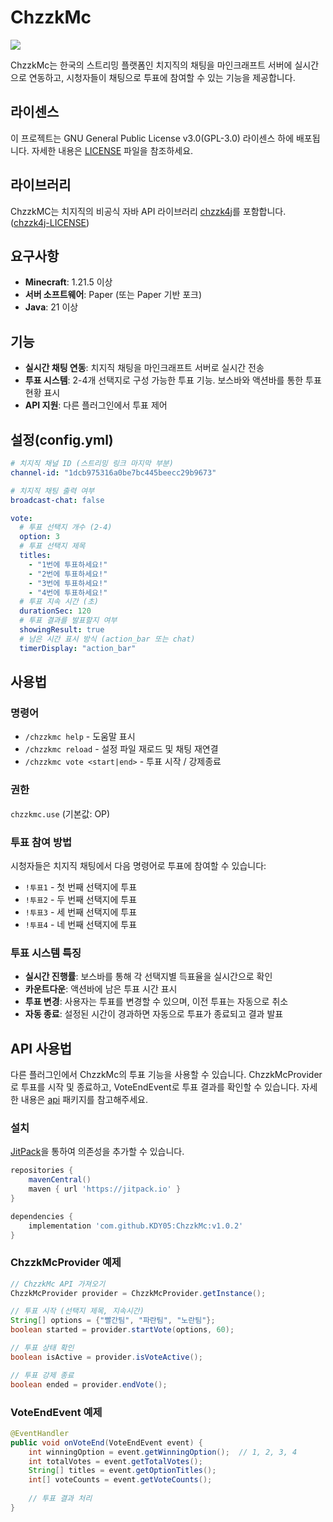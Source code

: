 # ChzzkMc
[![](https://jitpack.io/v/KDY05/ChzzkMc.svg)](https://jitpack.io/#KDY05/ChzzkMc)

ChzzkMc는 한국의 스트리밍 플랫폼인 치지직의 채팅을 마인크래프트 서버에 실시간으로 연동하고, 시청자들이 채팅으로 투표에 참여할 수 있는 기능을 제공합니다.

## 라이센스

이 프로젝트는 GNU General Public License v3.0(GPL-3.0) 라이센스 하에 배포됩니다.
자세한 내용은 [LICENSE](./LICENSE) 파일을 참조하세요.

## 라이브러리

ChzzkMC는 치지직의 비공식 자바 API 라이브러리 [chzzk4j](https://github.com/R2turnTrue/chzzk4j)를 포함합니다. ([chzzk4j-LICENSE](./chzzk4j-LICENSE.txt))

## 요구사항

- **Minecraft**: 1.21.5 이상
- **서버 소프트웨어**: Paper (또는 Paper 기반 포크)
- **Java**: 21 이상

## 기능

- **실시간 채팅 연동**: 치지직 채팅을 마인크래프트 서버로 실시간 전송
- **투표 시스템**: 2-4개 선택지로 구성 가능한 투표 기능. 보스바와 액션바를 통한 투표 현황 표시
- **API 지원**: 다른 플러그인에서 투표 제어

## 설정(config.yml)

```yaml
# 치지직 채널 ID (스트리밍 링크 마지막 부분)
channel-id: "1dcb975316a0be7bc445beecc29b9673"

# 치지직 채팅 출력 여부
broadcast-chat: false

vote:
  # 투표 선택지 개수 (2-4)
  option: 3
  # 투표 선택지 제목
  titles:
    - "1번에 투표하세요!"
    - "2번에 투표하세요!"
    - "3번에 투표하세요!"
    - "4번에 투표하세요!"
  # 투표 지속 시간 (초)
  durationSec: 120
  # 투표 결과를 발표할지 여부
  showingResult: true
  # 남은 시간 표시 방식 (action_bar 또는 chat)
  timerDisplay: "action_bar"
```

## 사용법

### 명령어
- `/chzzkmc help` - 도움말 표시
- `/chzzkmc reload` - 설정 파일 재로드 및 채팅 재연결
- `/chzzkmc vote <start|end>` - 투표 시작 / 강제종료

### 권한
`chzzkmc.use` (기본값: OP)

### 투표 참여 방법
시청자들은 치지직 채팅에서 다음 명령어로 투표에 참여할 수 있습니다:

- `!투표1` - 첫 번째 선택지에 투표
- `!투표2` - 두 번째 선택지에 투표
- `!투표3` - 세 번째 선택지에 투표
- `!투표4` - 네 번째 선택지에 투표

### 투표 시스템 특징
- **실시간 진행률**: 보스바를 통해 각 선택지별 득표율을 실시간으로 확인
- **카운트다운**: 액션바에 남은 투표 시간 표시
- **투표 변경**: 사용자는 투표를 변경할 수 있으며, 이전 투표는 자동으로 취소
- **자동 종료**: 설정된 시간이 경과하면 자동으로 투표가 종료되고 결과 발표

## API 사용법

다른 플러그인에서 ChzzkMc의 투표 기능을 사용할 수 있습니다. 
ChzzkMcProvider로 투표를 시작 및 종료하고, VoteEndEvent로 투표 결과를 확인할 수 있습니다.
자세한 내용은 [api](./src/main/java/io/github/kdy05/chzzkMc/api) 패키지를 참고해주세요.

### 설치
[JitPack](https://jitpack.io/#KDY05/ChzzkMc/)을 통하여 의존성을 추가할 수 있습니다.

```groovy
repositories {
    mavenCentral()
    maven { url 'https://jitpack.io' }
}

dependencies {
    implementation 'com.github.KDY05:ChzzkMc:v1.0.2'
}
```

### ChzzkMcProvider 예제
```java
// ChzzkMc API 가져오기
ChzzkMcProvider provider = ChzzkMcProvider.getInstance();

// 투표 시작 (선택지 제목, 지속시간)
String[] options = {"빨간팀", "파란팀", "노란팀"};
boolean started = provider.startVote(options, 60);

// 투표 상태 확인
boolean isActive = provider.isVoteActive();

// 투표 강제 종료
boolean ended = provider.endVote();
```

### VoteEndEvent 예제
```java
@EventHandler
public void onVoteEnd(VoteEndEvent event) {
    int winningOption = event.getWinningOption();  // 1, 2, 3, 4
    int totalVotes = event.getTotalVotes();
    String[] titles = event.getOptionTitles();
    int[] voteCounts = event.getVoteCounts();
    
    // 투표 결과 처리
}
```
